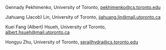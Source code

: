 Gennady Pekhimenko, University of Toronto, <pekhimenko@cs.toronto.edu>

Jiahuang (Jacob) Lin, University of Toronto, <jiahuang.lin@mail.utoronto.ca>

Kuei Fang (Albert) Hsueh, University of Toronto, <albert.hsueh@mail.utoronto.ca>

Hongyu Zhu, University of Toronto, <serailhydra@cs.toronto.edu>